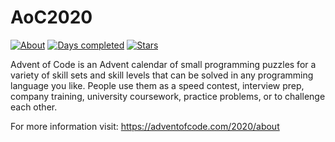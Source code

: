 # AoC2020
[![About](https://img.shields.io/badge/Advent%20of%20Code-2020-brightgreen)](https://adventofcode.com/2020/about)
[![Days completed](https://img.shields.io/badge/Days%20completed-9-blue)](https://github.com/rxt30/AoC2020)
[![Stars](https://img.shields.io/badge/Stars%20⭐-18-yellow)]()

Advent of Code is an Advent calendar of small programming puzzles for a variety of skill sets and skill levels that can be solved in any programming language you like. People use them as a speed contest, interview prep, company training, university coursework, practice problems, or to challenge each other.

For more information visit: https://adventofcode.com/2020/about
